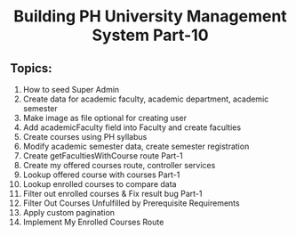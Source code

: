 <h1 align='center'>Building PH University Management System Part-10</h1>

## Topics:

1. How to seed Super Admin
2. Create data for academic faculty, academic department, academic semester
3. Make image as file optional for creating user
4. Add academicFaculty field into Faculty and create faculties
5. Create courses using PH syllabus
6. Modify academic semester data, create semester registration
7. Create getFacultiesWithCourse route Part-1
8. Create my offered courses route, controller services
9. Lookup offered course with courses Part-1
10. Lookup enrolled courses to compare data
11. Filter out enrolled courses & Fix result bug Part-1
12. Filter Out Courses Unfulfilled by Prerequisite Requirements
13. Apply custom pagination
14. Implement My Enrolled Courses Route
